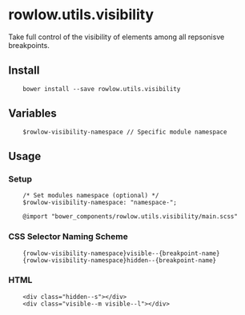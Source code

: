# rowlow.utils.visibility

Take full control of the visibility of elements among all repsonisve breakpoints.

## Install

```
    bower install --save rowlow.utils.visibility
```

## Variables

```
    $rowlow-visibility-namespace // Specific module namespace
```


## Usage

### Setup
```
    /* Set modules namespace (optional) */
    $rowlow-visibility-namespace: "namespace-";

    @import "bower_components/rowlow.utils.visibility/main.scss"
```

### CSS Selector Naming Scheme
```
    {rowlow-visibility-namespace}visible--{breakpoint-name}
    {rowlow-visibility-namespace}hidden--{breakpoint-name}
```


### HTML
```
    <div class="hidden--s"></div>
    <div class="visible--m visible--l"></div>
```


